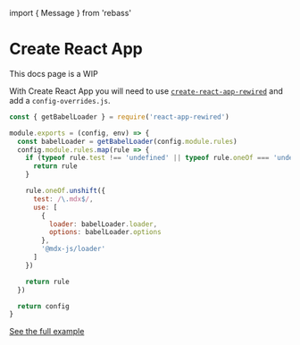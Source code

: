 import { Message } from 'rebass'

# Create React App

<Message>
  This docs page is a WIP
</Message>

With Create React App you will need to use
[`create-react-app-rewired`][cra-rewired] and add a `config-overrides.js`.

```js
const { getBabelLoader } = require('react-app-rewired')

module.exports = (config, env) => {
  const babelLoader = getBabelLoader(config.module.rules)
  config.module.rules.map(rule => {
    if (typeof rule.test !== 'undefined' || typeof rule.oneOf === 'undefined') {
      return rule
    }

    rule.oneOf.unshift({
      test: /\.mdx$/,
      use: [
        {
          loader: babelLoader.loader,
          options: babelLoader.options
        },
        '@mdx-js/loader'
      ]
    })

    return rule
  })

  return config
}
```

[See the full example][cra-example]

[cra-rewired]: https://github.com/timarney/react-app-rewired

[cra-example]: https://github.com/mdx-js/mdx/tree/master/examples/create-react-app
